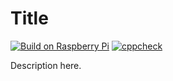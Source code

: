 # Title

[![Build on Raspberry Pi](https://github.com/endail/raspberrypi-cpp-template/actions/workflows/buildcheck.yml/badge.svg)](https://github.com/endail/raspberrypi-cpp-template/actions/workflows/buildcheck.yml) [![cppcheck](https://github.com/endail/raspberrypi-cpp-template/actions/workflows/cppcheck.yml/badge.svg)](https://github.com/endail/raspberrypi-cpp-template/actions/workflows/cppcheck.yml)

Description here.

```cpp

```
